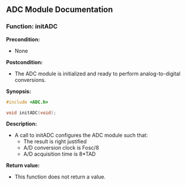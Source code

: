 ## ADC Module Documentation

### **Function: initADC**

**Precondition:**
- None

**Postcondition:**
- The ADC module is initialized and ready to perform analog-to-digital conversions.

**Synopsis:**
```c
#include <ADC.h>

void initADC(void);
```

**Description:**
- A call to initADC configures the ADC module such that:
  - The result is right justified
  - A/D conversion clock is Fosc/8
  - A/D acquisition time is 8*TAD

**Return value:**
- This function does not return a value.
